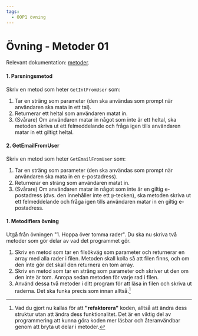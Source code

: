 ```yaml
---
tags:
  - OOP1 övning
---
```


# Övning - Metoder 01

Relevant dokumentation: [metoder](../../../../material/cs/basics/methods.md).

#### 1. Parsningsmetod
Skriv en metod som heter `GetIntFromUser` som:

1. Tar en sträng som parameter (den ska användas som prompt när användaren ska mata in ett tal).
2. Returnerar ett heltal som användaren matat in.
3. (Svårare) Om användaren matar in något som inte är ett heltal, ska metoden skriva ut ett felmeddelande och fråga igen tills användaren matar in ett giltigt heltal.

#### 2. GetEmailFromUser
Skriv en metod som heter `GetEmailFromUser` som:

1. Tar en sträng som parameter (den ska användas som prompt när användaren ska mata in en e-postadress).
2. Returnerar en sträng som användaren matat in.
3. (Svårare) Om användaren matar in något som inte är en giltig e-postadress (dvs. den innehåller inte ett `@`-tecken), ska metoden skriva ut ett felmeddelande och fråga igen tills användaren matar in en giltig e-postadress.

#### 1. Metodifiera övning
Utgå från övningen "1. Hoppa över tomma rader". Du ska nu skriva två metoder som gör delar av vad det programmet gör.

1. Skriv en metod som tar en filsökväg som parameter och returnerar en array med alla rader i filen. Metoden skall kolla så att filen finns, och om den inte gör det skall den returnera en tom array.
2. Skriv en metod som tar en sträng som parameter och skriver ut den om den inte är tom. Anropa sedan metoden för varje rad i filen.
3. Använd dessa två metoder i ditt program för att läsa in filen och skriva ut raderna. Det ska funka precis som innan alltså.[^1]

[^1]: Vad du gjort nu kallas för att **"refaktorera"** koden, alltså att ändra dess struktur utan att ändra dess funktionalitet. Det är en viktig del av programmering att kunna göra koden mer läsbar och återanvändbar genom att bryta ut delar i metoder.
